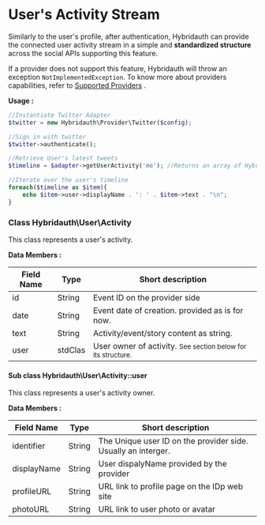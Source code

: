 User's Activity Stream
======================

Similarly to the user's profile, after authentication, Hybridauth can provide the connected user activity
stream in a simple and **standardized structure** across the social APIs supporting this feature.

If a provider does not support this feature, Hybridauth will throw an exception `NotImplementedException`.
To know more about providers capabilities, refer to [Supported Providers](providers.html) .

**Usage :**

```php
//Instantiate Twitter Adapter
$twitter = new Hybridauth\Provider\Twitter($config);

//Sign in with twitter
$twitter->authenticate();

//Retrieve User's latest tweets
$timeline = $adapter->getUserActivity('me'); //Returns an array of Hybridauth\User\Activity objects

//Iterate over the user's timeline
foreach($timeline as $item){
    echo $item->user->displayName . ': ' . $item->text . "\n";
}
```


### Class Hybridauth\User\Activity

This class represents a user's activity.

**Data Members :**

Field Name    | Type     | Short description
------------- | ---------| -------------------------------------------------------
id            | String   | Event ID on the provider side
date          | String   | Event date of creation. provided as is for now.
text          | String   | Activity/event/story content as string.
user	      | stdClas  | User owner of activity. <small>See section below for its structure.</small> 

#### Sub class Hybridauth\User\Activity::user

This class represents a user's activity owner.

**Data Members :**

Field Name    | Type     | Short description
------------- | ---------| -------------------------------------------------------
identifier    | String   | The Unique user ID on the provider side. Usually an interger.
displayName   | String   | User dispalyName provided by the provider
profileURL    | String   | URL link to profile page on the IDp web site
photoURL      | String   | URL link to user photo or avatar

